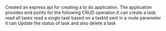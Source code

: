 Created an express api for creating a to do application. The application provides end points for the following CRUD operation.It can 
create a task
read all tasks
read a single task based on a taskId sent in a route parameter
it can Update the status of task and also
delete a task
